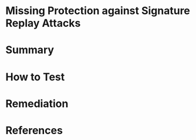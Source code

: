 # Missing Protection against Signature Replay Attacks

# Summary

# How to Test

# Remediation

# References